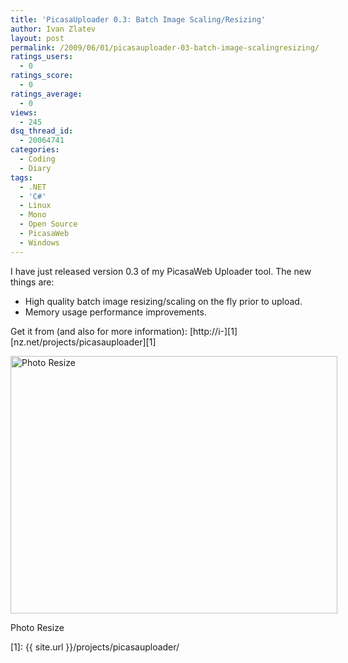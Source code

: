 ```yaml
---
title: 'PicasaUploader 0.3: Batch Image Scaling/Resizing'
author: Ivan Zlatev
layout: post
permalink: /2009/06/01/picasauploader-03-batch-image-scalingresizing/
ratings_users:
  - 0
ratings_score:
  - 0
ratings_average:
  - 0
views:
  - 245
dsq_thread_id:
  - 20064741
categories:
  - Coding
  - Diary
tags:
  - .NET
  - 'C#'
  - Linux
  - Mono
  - Open Source
  - PicasaWeb
  - Windows
---
```

I have just released version 0.3 of my PicasaWeb Uploader tool. The new things are:

  * High quality batch image resizing/scaling on the fly prior to upload.
  * Memory usage performance improvements.

Get it from (and also for more information): [http://i-][1][nz.net/projects/picasauploader][1]</p> 

<div id="attachment_570" style="width: 533px" class="wp-caption aligncenter">
  </a><a rel="attachment wp-att-570" href="{{ site.url }}/wp-content/uploads/2009/06/resize-photos.png"><img class="size-full wp-image-570" title="Photo Resize" src="{{ site.url }}/wp-content/uploads/2009/06/resize-photos.png" alt="Photo Resize" width="523" height="412" /></a>
  
  <p class="wp-caption-text">
    Photo Resize
  </p>
</div>

 [1]: {{ site.url }}/projects/picasauploader/